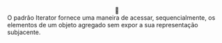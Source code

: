 <div align="center" style="display: inline_block"><br>
🎨
</div>
O padrão Iterator fornece uma maneira de acessar, sequencialmente, os elementos de um objeto agregado sem expor a sua representação subjacente.
